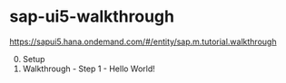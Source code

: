 # sap-ui5-walkthrough
https://sapui5.hana.ondemand.com/#/entity/sap.m.tutorial.walkthrough

0. Setup
1. Walkthrough - Step 1 - Hello World!